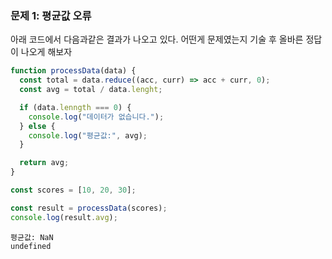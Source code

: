 ### 문제 1: 평균값 오류

아래 코드에서 다음과같은 결과가 나오고 있다.
어떤게 문제였는지 기술 후
올바른 정답이 나오게 해보자

```js
function processData(data) {
  const total = data.reduce((acc, curr) => acc + curr, 0);
  const avg = total / data.lenght;

  if (data.lenngth === 0) {
    console.log("데이터가 없습니다.");
  } else {
    console.log("평균값:", avg);
  }

  return avg;
}

const scores = [10, 20, 30];

const result = processData(scores);
console.log(result.avg);
```

```
평균값: NaN
undefined
```
